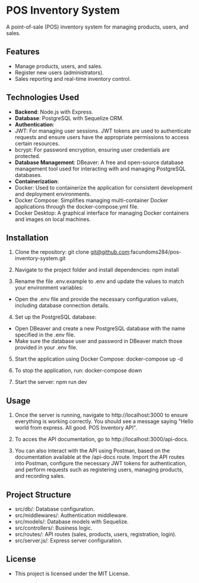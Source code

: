 # POS Inventory System

A point-of-sale (POS) inventory system for managing products, users, and sales.

## Features

- Manage products, users, and sales.
- Register new users (administrators).
- Sales reporting and real-time inventory control.

## Technologies Used

- **Backend**: Node.js with Express.
- **Database**: PostgreSQL with Sequelize ORM.
- **Authentication**:
- JWT: For managing user sessions. JWT tokens are used to authenticate requests and ensure users have the appropriate permissions to access certain resources.
- bcrypt: For password encryption, ensuring user credentials are protected.
- **Database Management**: DBeaver: A free and open-source database management tool used for interacting with and managing PostgreSQL databases.
- **Containerization**:
- Docker: Used to containerize the application for consistent development and deployment environments.
- Docker Compose: Simplifies managing multi-container Docker applications through the docker-compose.yml file.
- Docker Desktop: A graphical interface for managing Docker containers and images on local machines.

## Installation

1. Clone the repository:
   git clone git@github.com:facundoms284/pos-inventory-system.git

2. Navigate to the project folder and install dependencies:
   npm install

3. Rename the file .env.example to .env and update the values to match your environment variables:

- Open the .env file and provide the necessary configuration values, including database connection details.

4. Set up the PostgreSQL database:

- Open DBeaver and create a new PostgreSQL database with the name specified in the .env file.
- Make sure the database user and password in DBeaver match those provided in your .env file.

5. Start the application using Docker Compose:
   docker-compose up -d

6. To stop the application, run:
   docker-compose down

7. Start the server:
   npm run dev

## Usage

1. Once the server is running, navigate to http://localhost:3000 to ensure everything is working correctly. You should see a message saying "Hello world from express. All good. POS Inventory API".

2. To acces the API documentation, go to http://localhost:3000/api-docs.
   
3. You can also interact with the API using Postman, based on the documentation available at the /api-docs route. Import the API routes into Postman, configure the necessary JWT tokens for authentication, and perform requests such as registering users, managing products, and recording sales. 

## Project Structure

- src/db/: Database configuration.
- src/middlewares/: Authentication middleware.
- src/models/: Database models with Sequelize.
- src/controllers/: Business logic.
- src/routes/: API routes (sales, products, users, registration, login).
- src/server.js/: Express server configuration.

## License

- This project is licensed under the MIT License.

